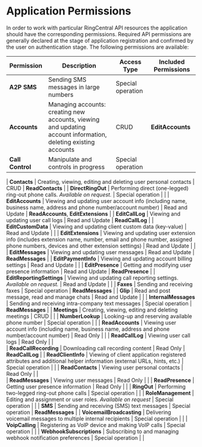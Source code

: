 # Application Permissions

In order to work with particular RingCentral API resources the application should have the corresponding permissions. Required API permissions are generally declared at the stage of application registration and confirmed by the user on authentication stage. The following permissions are available:

| Permission                | Description                                                    | Access Type       | Included Permissions |
| ------------------------- | -------------------------------------------------------------- | ----------------- | -------------------- |
| **A2P SMS**               | Sending SMS messages in large numbers                          | Special operation |                      |
| **Accounts**              | Managing accounts: creating new accounts, viewing and updating account information, deleting existing accounts | CRUD | **EditAccounts** |
| **Call Control**          | Manipulate and controls in progress                            | Special operation |                      |

| **Contacts**              | Creating, viewing, editing and deleting user personal contacts | CRUD              | **ReadContacts**     |
| **DirectRingOut**         | Performing direct (one-legged) ring-out phone calls. *Available on request.* | Special operation |                      |
| **EditAccounts**          | Viewing and updating user account info (including name, business name, address and phone number/account number) | Read and Update | **ReadAccounts**, **EditExtensions** |
| **EditCallLog**           | Viewing and updating user call logs                            | Read and Update   | **ReadCallLog**      |
| **EditCustomData**        | Viewing and updating client custom data (key-value)            | Read and Update   |                      |
| **EditExtensions**        | Viewing and updating user extension info (includes extension name, number, email and phone number, assigned phone numbers, devices and other extension settings) | Read and Update | |
| **EditMessages**          | Viewing and updating user messages                             | Read and Update   | **ReadMessages**     |
| **EditPaymentInfo**       | Viewing and updating account billing settings                  | Read and Update   |                      |
| **EditPresence**          | Getting and modifying user presence information                | Read and Update   | **ReadPresence**     |
| **EditReportingSettings** | Viewing and updating call reporting settings. *Available on request.* | Read and Update   |                      |
| **Faxes**	                | Sending and receiving faxes                                    | Special operation | **ReadMessages**     |
| **Glip**	                | Read and post message, read and manage chats                   | Read and Update   |                      |
| **InternalMessages**      | Sending and receiving intra-company text messages              | Special operation | **ReadMessages**     |
| **Meetings**              | Creating, viewing, editing and deleting meetings               | CRUD              |                      |
| **NumberLookup**          | Looking-up and reserving available phone number                | Special operation |                      |
| **ReadAccounts**          | Viewing user account info (including name, business name, address and phone number/account number) | Read Only | |
| **ReadCallLog**           | Viewing user call logs                                         | Read Only         |                      |	 
| **ReadCallRecording**     | Downloading call recording content                             | Read Only         | **ReadCallLog**      |
| **ReadClientInfo**        | Viewing of client application registered attributes and additional helper information (external URLs, hints, etc.) | Special operation | |
| **ReadContacts**          | Viewing user personal contacts                                 | Read Only         |                      |	 
| **ReadMessages**          | Viewing user messages                                          | Read Only         |                      | 
| **ReadPresence**          | Getting user presence information                              | Read Only         |                      |
| **RingOut**               | Performing two-legged ring-out phone calls                     | Special operation |                      | 
| **RoleManagement**        | Editing and assignment or user roles. *Available on request*   | Special operation |                      |
| **SMS**                   | Sending and receiving (SMS) text messages                      | Special operation | **ReadMessages**     |
| **VoicemailBroadcasting** | Delivering voicemail messages to multiple internal recipients  | Special operation |                      |
| **VoipCalling**           | Registering as VoIP device and making VoIP calls               | Special operation |                      |
| **WebhookSubscriptions**  | Subscribing to and managing webhook notification preferences   | Special operation |                      |
